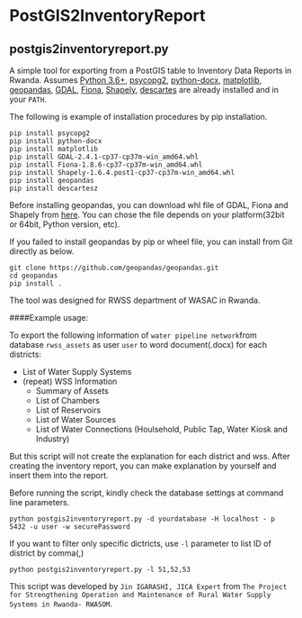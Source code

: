 # PostGIS2InventoryReport

## postgis2inventoryreport.py

A simple tool for exporting from a PostGIS table to Inventory Data Reports in Rwanda. Assumes 
[Python 3.6+](http://www.python.org/download/), 
[psycopg2](http://initd.org/psycopg/download/), 
[python-docx](https://python-docx.readthedocs.io), 
[matplotlib](https://matplotlib.org/), 
[geopandas](http://geopandas.org/), 
[GDAL](https://gdal.org/),
[Fiona](https://github.com/Toblerity/Fiona), 
[Shapely](https://github.com/Toblerity/Shapely), 
[descartes](https://bitbucket.org/sgillies/descartes/src/default/) 
are already installed and in your ````PATH````.

The following is example of installation procedures by pip installation.
````
pip install psycopg2
pip install python-docx
pip install matplotlib
pip install GDAL-2.4.1-cp37-cp37m-win_amd64.whl
pip install Fiona-1.8.6-cp37-cp37m-win_amd64.whl
pip install Shapely-1.6.4.post1-cp37-cp37m-win_amd64.whl
pip install geopandas
pip install descartesz
````
Before installing geopandas, you can download whl file of GDAL, Fiona and Shapely from [here](https://www.lfd.uci.edu/~gohlke/pythonlibs/). You can chose the file depends on your platform(32bit or 64bit, Python version, etc).

If you failed to install geopandas by pip or wheel file, you can install from Git directly as below.
````
git clone https://github.com/geopandas/geopandas.git
cd geopandas
pip install .
````

The tool was designed for RWSS department of WASAC in Rwanda.

####Example usage:

To export the following information of ````water pipeline network````from database ````rwss_assets```` as user ````user```` to word document(.docx) for each districts:

* List of Water Supply Systems
* (repeat) WSS Information
    * Summary of Assets
    * List of Chambers
    * List of Reservoirs
    * List of Water Sources
    * List of Water Connections (Houlsehold, Public Tap, Water Kiosk and Industry)

But this script will not create the explanation for each district and wss. After creating the inventory report, you can make explanation by yourself and insert them into the report.

Before running the script, kindly check the database settings at command line parameters.
````
python postgis2inventoryreport.py -d yourdatabase -H localhost - p 5432 -u user -w securePassword
````

If you want to filter only specific dictricts, use ````-l```` parameter to list ID of district by comma(,)

````
python postgis2inventoryreport.py -l 51,52,53
````

This script was developed by ````Jin IGARASHI, JICA Expert```` from ````The Project for Strengthening Operation and Maintenance of Rural Water Supply Systems in Rwanda- RWASOM````.
